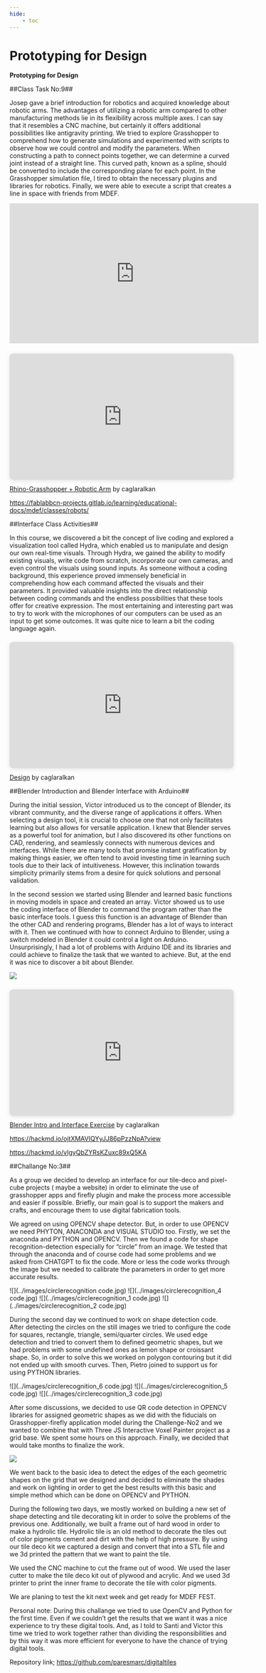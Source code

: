 ```yaml
---
hide:
    - toc
---
```


# Prototyping for Design


**Prototyping for Design**

##Class Task No:9##

Josep gave a brief introduction for robotics and acquired knowledge about robotic arms. The advantages of utilizing a robotic arm compared to other manufacturing methods lie in its flexibility across multiple axes. I can say that it resembles a CNC machine, but certainly it offers additional possibilities like antigravity printing. We tried to explore Grasshopper to comprehend how to generate simulations and experimented with scripts to observe how we could control and modify the parameters. When constructing a path to connect points together, we can determine a curved joint instead of a straight line. This curved path, known as a spline, should be converted to include the corresponding plane for each point. In the Grasshopper simulation file, I tired to obtain the necessary plugins and libraries for robotics. Finally, we were able to execute a script that creates a line in space with friends from MDEF.

<iframe width="560" height="315" src="https://www.youtube.com/embed/ycJ9lMgZVuA" title="YouTube video player" frameborder="0" allow="accelerometer; autoplay; clipboard-write; encrypted-media; gyroscope; picture-in-picture; web-share" allowfullscreen></iframe>

<div style="position: relative; width: 100%; height: 0; padding-top: 56.2500%;
 padding-bottom: 0; box-shadow: 0 2px 8px 0 rgba(63,69,81,0.16); margin-top: 1.6em; margin-bottom: 0.9em; overflow: hidden;
 border-radius: 8px; will-change: transform;">
  <iframe loading="lazy" style="position: absolute; width: 100%; height: 100%; top: 0; left: 0; border: none; padding: 0;margin: 0;"
    src="https:&#x2F;&#x2F;www.canva.com&#x2F;design&#x2F;DAFlu0WF25g&#x2F;view?embed" allowfullscreen="allowfullscreen" allow="fullscreen">
  </iframe>
</div>
<a href="https:&#x2F;&#x2F;www.canva.com&#x2F;design&#x2F;DAFlu0WF25g&#x2F;view?utm_content=DAFlu0WF25g&amp;utm_campaign=designshare&amp;utm_medium=embeds&amp;utm_source=link" target="_blank" rel="noopener">Rhino-Grasshopper + Robotic Arm</a> by caglaralkan

https://fablabbcn-projects.gitlab.io/learning/educational-docs/mdef/classes/robots/

##Interface Class Activities##

In this course, we discovered a bit the concept of live coding and explored a visualization tool called Hydra, which enabled us to manipulate and design our own real-time visuals. Through Hydra, we gained the ability to modify existing visuals, write code from scratch, incorporate our own cameras, and even control the visuals using sound inputs. As someone without a coding background, this experience proved immensely beneficial in comprehending how each command affected the visuals and their parameters. It provided valuable insights into the direct relationship between coding commands and the endless possibilities that these tools offer for creative expression. The most entertaining and interesting part was to try to work with the microphones of our computers can be used as an input to get some outcomes. It was quite nice to learn a bit the coding language again.

<div style="position: relative; width: 100%; height: 0; padding-top: 56.2500%;
 padding-bottom: 0; box-shadow: 0 2px 8px 0 rgba(63,69,81,0.16); margin-top: 1.6em; margin-bottom: 0.9em; overflow: hidden;
 border-radius: 8px; will-change: transform;">
  <iframe loading="lazy" style="position: absolute; width: 100%; height: 100%; top: 0; left: 0; border: none; padding: 0;margin: 0;"
    src="https:&#x2F;&#x2F;www.canva.com&#x2F;design&#x2F;DAFjjHvxD4M&#x2F;view?embed" allowfullscreen="allowfullscreen" allow="fullscreen">
  </iframe>
</div>
<a href="https:&#x2F;&#x2F;www.canva.com&#x2F;design&#x2F;DAFjjHvxD4M&#x2F;view?utm_content=DAFjjHvxD4M&amp;utm_campaign=designshare&amp;utm_medium=embeds&amp;utm_source=link" target="_blank" rel="noopener">Design</a> by caglaralkan

##Blender Introduction and Blender Interface with Arduino##

During the initial session, Victor introduced us to the concept of Blender, its vibrant community, and the diverse range of applications it offers. When selecting a design tool, it is crucial to choose one that not only facilitates learning but also allows for versatile application. I knew that Blender serves as a powerful tool for animation, but I also discovered its other functions on CAD, rendering, and seamlessly connects with numerous devices and interfaces. While there are many tools that promise instant gratification by making things easier, we often tend to avoid investing time in learning such tools due to their lack of intuitiveness. However, this inclination towards simplicity primarily stems from a desire for quick solutions and personal validation.

In the second session we started using Blender and learned basic functions in moving models in space and created an array. Victor showed us to use the coding interface of Blender to command the program rather than the basic interface tools. I guess this function is an advantage of Blender than the other CAD and rendering programs, Blender has a lot of ways to interact with it. Then we continued with how to connect Arduino to Blender, using a switch modeled in Blender it could control a light on Arduino. Unsurprisingly, I had a lot of problems with Arduino IDE and its libraries and could achieve to finalize the task that we wanted to achieve. But, at the end it was nice to discover a bit about Blender.

![](../images/blender_code.jpg)

<div style="position: relative; width: 100%; height: 0; padding-top: 56.2500%;
 padding-bottom: 0; box-shadow: 0 2px 8px 0 rgba(63,69,81,0.16); margin-top: 1.6em; margin-bottom: 0.9em; overflow: hidden;
 border-radius: 8px; will-change: transform;">
  <iframe loading="lazy" style="position: absolute; width: 100%; height: 100%; top: 0; left: 0; border: none; padding: 0;margin: 0;"
    src="https:&#x2F;&#x2F;www.canva.com&#x2F;design&#x2F;DAFlu-pvN8w&#x2F;view?embed" allowfullscreen="allowfullscreen" allow="fullscreen">
  </iframe>
</div>
<a href="https:&#x2F;&#x2F;www.canva.com&#x2F;design&#x2F;DAFlu-pvN8w&#x2F;view?utm_content=DAFlu-pvN8w&amp;utm_campaign=designshare&amp;utm_medium=embeds&amp;utm_source=link" target="_blank" rel="noopener">Blender Intro and Interface Exercise</a> by caglaralkan

https://hackmd.io/ojtXMAVIQYyJJ86pPzzNpA?view


https://hackmd.io/vIgyQbZYRsKZuxc89xQ5KA



##Challange No:3##

As a group we decided to develop an interface for our tile-deco and pixel-cube  projects ( maybe a website) in order to eliminate the use of grasshopper apps  and firefly plugin and make the process more accessible and easier if possible. Briefly, our main goal is to support the makers and crafts, and encourage them to use digital fabrication tools.

We agreed on using OPENCV shape detector. But, in order to use OPENCV we need PHYTON, ANACONDA and VISUAL STUDIO too. Firstly, we set the anaconda and PYTHON and OPENCV. Then we found a code for shape recognition-detection especially for “circle” from an image. We tested that through the anaconda and of course code had some problems and we asked from CHATGPT to fix the code. More or less the code works through the image but we needed to calibrate the parameters in order to get more accurate results.

![](../images/circlerecognition code.jpg)
![](../images/circlerecognition_4 code.jpg)
![](../images/circlerecognition_1 code.jpg)
![](../images/circlerecognition_2 code.jpg)

During the second day we continued to work on shape detection code. After detecting the circles on the still images we tried to configure the code for squares, rectangle, triangle, semi/quarter circles. We used edge detection and tried to convert them to defined geometric shapes, but we had problems with some undefined ones as lemon shape or croissant shape. So, in order to solve this we worked on polygon contouring but it did not ended up with smooth curves. Then, Pietro joined to support us for using PYTHON libraries.

![](../images/circlerecognition_6 code.jpg)
![](../images/circlerecognition_5 code.jpg)
![](../images/circlerecognition_3 code.jpg)

After some discussions, we decided to use QR code detection in OPENCV libraries for assigned geometric shapes as we did with the fiducials on Grasshopper-firefly application model during the Challenge-No2 and we wanted to combine that with Three JS Interactive Voxel Painter project as a grid base. We spent some hours on this approach. Finally, we decided that would take months to finalize the work.

![](../images/challangethreejs.jpg)


We went back to the basic idea to detect the edges of the each geometric shapes on the grid that we designed and decided to eliminate the shades and work on lighting in order to get the best results with this basic and simple method which can be done on OPENCV and PYTHON.

During the following two days, we mostly worked on building a new set of shape detecting and tile decorating kit in order to solve the problems of the previous one. Additionally, we built a frame out of hard wood in order to make a hydrolic  tile. Hydrolic tile is an old method to decorate the tiles out of color pigments cement and dirt with the help of high pressure. By using our tile deco kit we captured a design and convert that into a STL file and we 3d printed the pattern that we want to paint the tile.

We used the CNC machine to cut the frame out of wood. We used the laser cutter to make the tile deco kit out of plywood and acrylic. And we used 3d printer to print the inner frame to decorate the tile with color pigments.

We are planing to test the kit next week and get ready for MDEF FEST.

Personal note: During this challange we tried to use OpenCV and Python for the first time. Even if we couldn’t get the results that we want it was a nice experience to try these digital tools. And, as I told to Santi and Victor this time we tried to work together rather than dividing the responsibilities and by this way it was more efficient for everyone to have the chance of trying digital tools.

Repository link; https://github.com/paresmarc/digitaltiles
